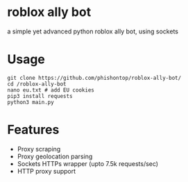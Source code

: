 # roblox ally bot
a simple yet advanced python roblox ally bot, using sockets

# Usage
```
git clone https://github.com/phishontop/roblox-ally-bot/
cd /roblox-ally-bot
nano eu.txt # add EU cookies
pip3 install requests
python3 main.py
```

# Features
- Proxy scraping
- Proxy geolocation parsing
- Sockets HTTPs wrapper (upto 7.5k requests/sec)
- HTTP proxy support
